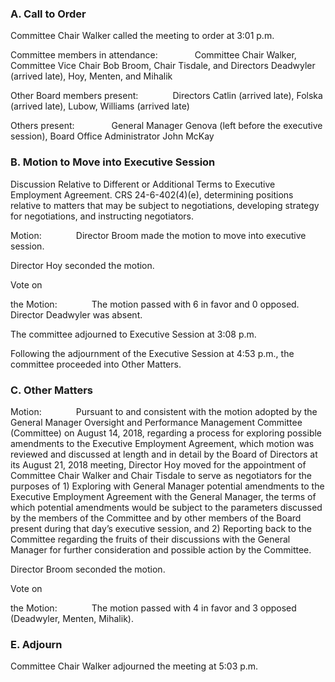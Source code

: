 ### A. Call to Order

Committee Chair Walker called the meeting to order at 3:01 p.m.

Committee members in attendance:               Committee Chair Walker, Committee Vice Chair Bob Broom, Chair Tisdale, and Directors Deadwyler (arrived late), Hoy, Menten, and Mihalik

Other Board members present:              Directors Catlin (arrived late), Folska (arrived late), Lubow, Williams (arrived late)

Others present:               General Manager Genova (left before the executive session), Board Office Administrator John McKay

### B. Motion to Move into Executive Session

Discussion Relative to Different or Additional Terms to Executive Employment Agreement. CRS 24-6-402(4)(e), determining positions relative to matters that may be subject to negotiations, developing strategy for negotiations, and instructing negotiators.

Motion:              Director Broom made the motion to move into executive session.

Director Hoy seconded the motion.

Vote on

the Motion:              The motion passed with 6 in favor and 0 opposed. Director Deadwyler was absent.

The committee adjourned to Executive Session at 3:08 p.m.

Following the adjournment of the Executive Session at 4:53 p.m., the committee proceeded into Other Matters.

### C. Other Matters

Motion:              Pursuant to and consistent with the motion adopted by the General Manager Oversight and Performance Management Committee (Committee) on August 14, 2018, regarding a process for exploring possible amendments to the Executive Employment Agreement, which motion was reviewed and discussed at length and in detail by the Board of Directors at its August 21, 2018 meeting, Director Hoy moved for the appointment of Committee Chair Walker and Chair Tisdale to serve as negotiators for the purposes of 1) Exploring with General Manager potential amendments to the Executive Employment Agreement with the General Manager, the terms of which potential amendments would be subject to the parameters discussed by the members of the Committee and by other members of the Board present during that day’s executive session, and 2) Reporting back to the Committee regarding the fruits of their discussions with the General Manager for further consideration and possible action by the Committee.

Director Broom seconded the motion.

Vote on

the Motion:              The motion passed with 4 in favor and 3 opposed (Deadwyler, Menten, Mihalik).

### E. Adjourn

Committee Chair Walker adjourned the meeting at 5:03 p.m.
